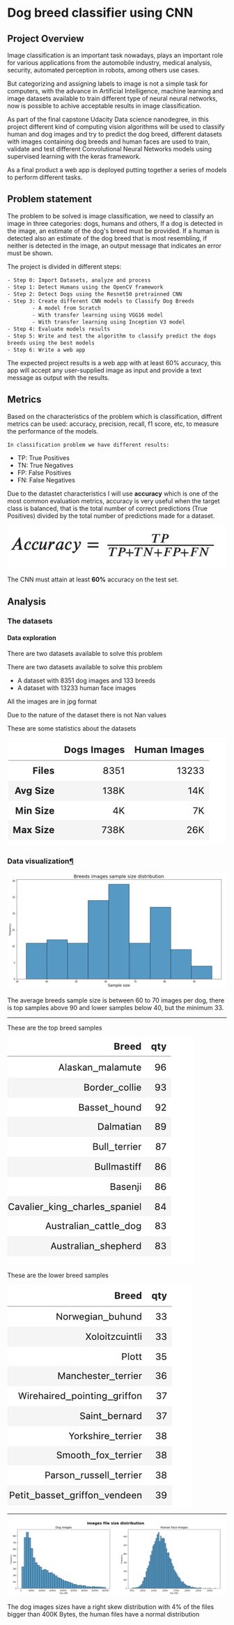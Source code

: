# Dog breed classifier using CNN

## Project Overview

Image classification is an important task nowadays, plays an important role for various applications from the automobile industry, medical analysis, security, automated perception in robots, among others use cases.

But categorizing and assigning labels to image is not a simple task for computers, with the advance in Artificial Intelligence, machine learning and image datasets available to train different type of neural neural networks, now is possible to achive acceptable results in image classification.

As part of the final capstone Udacity Data science nanodegree, in this project different kind of computing vision algorithms will be used to classify human and dog images and try to predict the dog breed, different datasets with images containing dog breeds and human faces are used to train, validate and test different Convolutional Neural Networks models using supervised learning with the keras framework.

As a final product a web app is deployed putting together a series of models to perform different tasks.

## Problem statement

The problem to be solved is image classification, we need to classify an image in three categories: dogs, humans and others, If a dog is detected in the image, an estimate of the dog's breed must be provided. If a human is detected also an estimate of the dog breed that is most resembling, if neither is detected in the image, an output message that indicates an error must be shown.

The project is divided in different steps:

```
- Step 0: Import Datasets, analyze and process
- Step 1: Detect Humans using the OpenCV framework
- Step 2: Detect Dogs using the Resnet50 pretrainned CNN
- Step 3: Create different CNN models to Classify Dog Breeds 
        - A model from Scratch
        - With transfer learning using VGG16 model
        - With transfer learning using Inception V3 model
- Step 4: Evaluate models results
- Step 5: Write and test the algorithm to classify predict the dogs breeds using the best models
- Step 6: Write a web app
```

The expected project results is a web app with at least 60% accuracy, this app will accept any user-supplied image as input and provide a text message as output with the results.

## Metrics

Based on the characteristics of the problem which is classification, diffrent metrics can be used: accuracy, precision, recall, f1 score, etc, to measure the performance of the models.

```
In classification problem we have different results:
```

- TP: True Positives
- TN: True Negatives
- FP: False Positives
- FN: False Negatives

Due to the datastet characteristics I will use **accuracy** which is one of the most common evaluation metrics, accuracy is very useful when the target class is balanced, that is the total number of correct predictions (True Positives) divided by the total number of predictions made for a dataset.

![Accuracy](https://github.com/rafaelmata357/Data-Science-Udacity/blob/master/dog%20breed%20classifier/test_images/accuracy.png)

The CNN must attain at least **60%** accuracy on the test set.

## Analysis

### The datasets

#### Data exploration

There are two datasets available to solve this problem

There are two datasets available to solve this problem

- A dataset with 8351 dog images and 133 breeds
- A dataset with 13233 human face images

All the images are in jpg format

Due to the nature of the dataset there is not Nan values

These are some statistics about the datasets

![Dataset stats](https://github.com/rafaelmata357/Data-Science-Udacity/blob/master/dog%20breed%20classifier/test_images/dataset_characteristics.png)



### Data visualization[¶](http://localhost:8888/lab#Data-visualization)

![Image file sample distribution](https://github.com/rafaelmata357/Data-Science-Udacity/blob/master/dog%20breed%20classifier/test_images/sample_distribution.png)

The average breeds sample size is between 60 to 70 images per dog, there is top samples above 90 and lower samples below 40, but the minimum 33.

---

These are the top breed samples

![Top breeds](https://github.com/rafaelmata357/Data-Science-Udacity/blob/master/dog%20breed%20classifier/test_images/top_samples.png)

These are the lower breed samples

![Lower breed samples](https://github.com/rafaelmata357/Data-Science-Udacity/blob/master/dog%20breed%20classifier/test_images/low_samples.png)

---

![File size distribution](https://github.com/rafaelmata357/Data-Science-Udacity/blob/master/dog%20breed%20classifier/test_images/File_size_distribution.png)

The dog images sizes have a right skew distribution with 4% of the files bigger than 400K Bytes, the human files have a normal distribution
